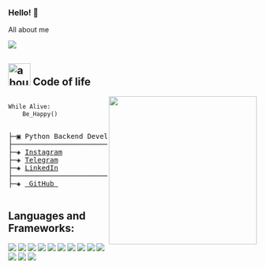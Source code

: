 ### Hello! 👋

All about me

<img src="https://user-images.githubusercontent.com/73097560/115834477-dbab4500-a447-11eb-908a-139a6edaec5c.gif">


## <img width="45" alt="about" src="https://raw.github.com/elizarov/elizarov/master/about.png"> Code of life

<img align="right" width="300" src="https://i2.wp.com/allhtaccess.info/wp-content/uploads/2018/03/programming.gif?fit=1281%2C716&ssl=1" />

```python

While Alive:
    Be_Happy()
    
```
<pre>
├─▣ Python Backend Developer
├────────────────────────────────────────────────────────────────────────
├─◈ <a href="https://www.instagram.com/mowbish/">Instagram</a>
├─◈ <a href="https://t.me/mowbish">Telegram</a>
├─◈ <a href="https://www.linkedin.com/in/mobin_agaei">LinkedIn</a>
├────────────────────────────────────────────────────────────────────────
├─◈ <a href="https://github.com/mowbish/"> GitHub </a>

</pre>
## **Languages and Frameworks:**  

<a src="https://www.python.com/"><img src="https://img.icons8.com/color/48/000000/python.png"/></a>
<a src="https://docs.djangoproject.com/en/3.2/"><img src="https://img.icons8.com/color/48/000000/django.png"/></a>
<a src="https://www.postgresql.org/"><img src="https://img.icons8.com/color/48/000000/postgresql.png"/></a>
<a src="https://www.mongodb.com/"><img src="https://img.icons8.com/color/48/000000/mongodb.png"/></a>
<a src="https://flask.palletsprojects.com/en/2.0.x/"><img src="https://img.icons8.com/color/48/000000/flask.png"/></a>
<a src="https://git-scm.com/"><img src="https://img.icons8.com/color/48/000000/git.png"/></a>
<a src="https://www.jetbrains.com/pycharm/"><img src="https://img.icons8.com/color/48/000000/pycharm.png"/></a>
<a src="https://visualstudio.microsoft.com/"><img src="https://img.icons8.com/color/48/000000/visual-studio.png"/></a>
<a src="https://archcraft.io/"><img src="https://img.icons8.com/color/48/000000/linux.png"/></a>
<a src="https://www.w3schools.com/html/"><img src="https://img.icons8.com/color/48/000000/html-5.png"/></a>
<a src="https://www.w3schools.com/css/"><img src="https://img.icons8.com/color/48/000000/css3.png"/></a>
<a src="https://getbootstrap.com/"><img src="https://img.icons8.com/color/48/000000/bootstrap.png"/></a>
<a src="https://github.com/"><img src="https://img.icons8.com/color/48/000000/github--v1.png"/></a>

